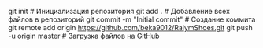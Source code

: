 git init                # Инициализация репозитория
git add .               # Добавление всех файлов в репозиторий
git commit -m "Initial commit"  # Создание коммита
git remote add origin https://github.com/beka9012/RaiymShoes.git
git push -u origin master   # Загрузка файлов на GitHub
